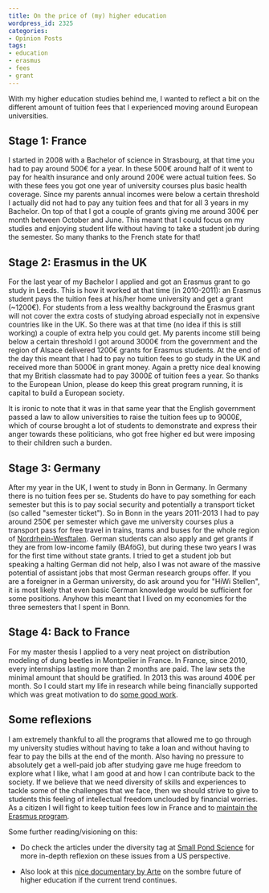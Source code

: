 ```yaml
---
title: On the price of (my) higher education
wordpress_id: 2325
categories:
- Opinion Posts
tags:
- education
- erasmus
- fees
- grant
---
```


With my higher education studies behind me, I wanted to reflect a bit on the different amount of tuition fees that I experienced moving around European universities.


## **Stage 1: France**


I started in 2008 with a Bachelor of science in Strasbourg, at that time you had to pay around 500€ for a year. In these 500€ around half of it went to pay for health insurance and only around 200€ were actual tuition fees. So with these fees you got one year of university courses plus basic health coverage. Since my parents annual incomes were below a certain threshold I actually did not had to pay any tuition fees and that for all 3 years in my Bachelor. On top of that I got a couple of grants giving me around 300€ per month between October and June. This meant that I could focus on my studies and enjoying student life without having to take a student job during the semester. So many thanks to the French state for that!


## Stage 2: Erasmus in the UK


For the last year of my Bachelor I applied and got an Erasmus grant to go study in Leeds. This is how it worked at that time (in 2010-2011): an Erasmus student pays the tuition fees at his/her home university and get a grant (~1200€). For students from a less wealthy background the Erasmus grant will not cover the extra costs of studying abroad especially not in expensive countries like in the UK. So there was at that time (no idea if this is still working) a couple of extra help you could get. My parents income still being below a certain threshold I got around 3000€ from the government and the region of Alsace delivered 1200€ grants for Erasmus students. At the end of the day this meant that I had to pay no tuition fees to go study in the UK and received more than 5000€ in grant money. Again a pretty nice deal knowing that my British classmate had to pay 3000£ of tuition fees a year. So thanks to the European Union, please do keep this great program running, it is capital to build a European society.

It is ironic to note that it was in that same year that the English government passed a law to allow universities to raise the tuition fees up to 9000£, which of course brought a lot of students to demonstrate and express their anger towards these politicians, who got free higher ed but were imposing to their children such a burden.


## Stage 3: Germany


After my year in the UK, I went to study in Bonn in Germany. In Germany there is no tuition fees per se. Students do have to pay something for each semester but this is to pay social security and potentially a transport ticket (so called "semester ticket"). So in Bonn in the years 2011-2013 I had to pay around 250€ per semester which gave me university courses plus a transport pass for free travel in trains, trams and buses for the whole region of [Nordrhein-Wesftalen](https://en.wikipedia.org/wiki/North_Rhine-Westphalia). German students can also apply and get grants if they are from low-income family (BAföG), but during these two years I was for the first time without state grants. I tried to get a student job but speaking a halting German did not help, also I was not aware of the massive potential of assistant jobs that most German research groups offer. If you are a foreigner in a German university, do ask around you for "HiWi Stellen", it is most likely that even basic German knowledge would be sufficient for some positions. Anyhow this meant that I lived on my economies for the three semesters that I spent in Bonn.


## Stage 4: Back to France


For my master thesis I applied to a very neat project on distribution modeling of dung beetles in Montpelier in France. In France, since 2010, every internships lasting more than 2 months are paid. The law sets the minimal amount that should be gratified. In 2013 this was around 400€ per month. So I could start my life in research while being financially supported which was great motivation to do [some good work](http://onlinelibrary.wiley.com/doi/10.1111/ddi.12249/full).


## Some reflexions


I am extremely thankful to all the programs that allowed me to go through my university studies without having to take a loan and without having to fear to pay the bills at the end of the month. Also having no pressure to absolutely get a well-paid job after studying gave me huge freedom to explore what I like, what I am good at and how I can contribute back to the society. If we believe that we need diversity of skills and experiences to tackle some of the challenges that we face, then we should strive to give to students this feeling of intellectual freedom unclouded by financial worries. As a citizen I will fight to keep tuition fees low in France and to [maintain the Erasmus program](https://www.theguardian.com/education/2016/sep/13/government-urged-to-protect-eu-student-exchange-scheme).

Some further reading/visioning on this:



	
  * Do check the articles under the diversity tag at [Small Pond Science](https://smallpondscience.com/tag/diversity/) for more in-depth reflexion on these issues from a US perspective.

	
  * Also look at this [nice documentary by Arte](http://info.arte.tv/fr/etudiants-lavenir-credit) on the sombre future of higher education if the current trend continues.



